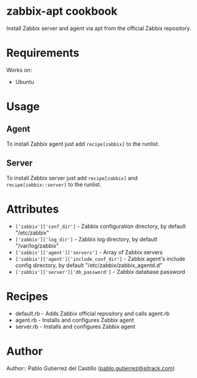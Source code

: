 # zabbix-apt cookbook

Install Zabbix server and agent via apt from the official Zabbix repository.

# Requirements

Works on:
* Ubuntu

# Usage

## Agent

To install Zabbix agent just add `recipe[zabbix]` to the runlist.

## Server

To install Zabbix server just add `recipe[zabbix]` and
`recipe[zabbix::server]` to the runlist.

# Attributes

* `['zabbix']['conf_dir']` - Zabbix configuration directory, by default
  "/etc/zabbix"
* `['zabbix']['log_dir']` - Zabbix log directory, by default
  "/var/log/zabbix"
* `['zabbix']['agent']['servers']` - Array of Zabbix servers
* `['zabbix']['agent']['include_conf_dir']` - Zabbix agent's include
  config directory, by default "/etc/zabbix/zabbix_agentd.d" 
* `['zabbix']['server']['db_password']` - Zabbix database password

# Recipes

* default.rb - Adds Zabbix official repository and calls agent.rb
* agent.rb - Installs and configures Zabbix agent
* server.rb - Installs and configures Zabbix agent


# Author

Author:: Pablo Gutierrez del Castillo (<pablo.gutierrez@sitrack.com>)
